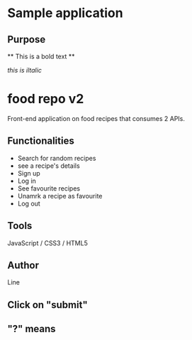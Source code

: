 # Sample application

## Purpose

** This is a bold text **

*this is iltalic*


# food repo v2
Front-end application on food recipes that consumes 2 APIs.

## Functionalities 
- Search for random recipes
- see a recipe's details
- Sign up
- Log in 
- See favourite recipes
- Unamrk a recipe as favourite
- Log out

## Tools
JavaScript / CSS3 / HTML5

## Author
Line



## Click on "submit" 
## "?" means 